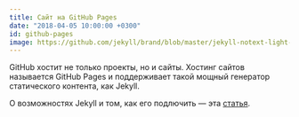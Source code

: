```yaml
---
title: Сайт на GitHub Pages
date: "2018-04-05 10:00:00 +0300"
id: github-pages
image: https://github.com/jekyll/brand/blob/master/jekyll-notext-light-solid.png?raw=true
---
```


GitHub хостит не только проекты, но и сайты. Хостинг сайтов называется GitHub Pages и поддерживает такой мощный генератор статического контента, как Jekyll.

<!--more-->

О возможностях Jekyll и том, как его подлючить&nbsp;&mdash; эта [статья](/articles/github-pages).
